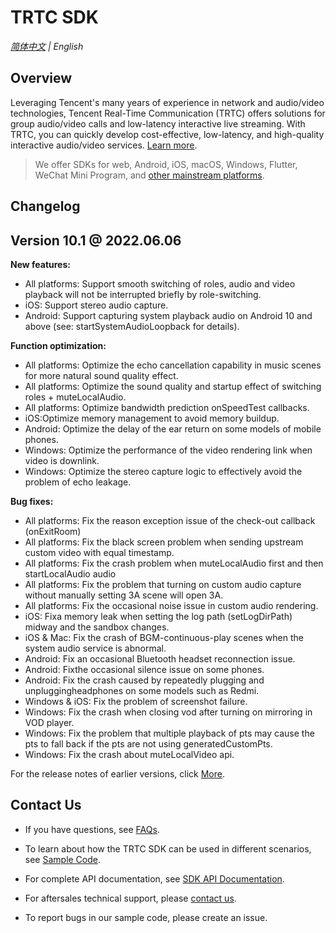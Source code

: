 # TRTC SDK

_[简体中文](README-zh_CN.md) | English_
## Overview

Leveraging Tencent's many years of experience in network and audio/video technologies, Tencent Real-Time Communication (TRTC) offers solutions for group audio/video calls and low-latency interactive live streaming. With TRTC, you can quickly develop cost-effective, low-latency, and high-quality interactive audio/video services. [Learn more](https://cloud.tencent.com/document/product/647/16788).

> We offer SDKs for web, Android, iOS, macOS, Windows, Flutter, WeChat Mini Program, and [other mainstream platforms](https://github.com/LiteAVSDK?q=TRTC_&type=all&sort=).



## Changelog

## Version 10.1 @ 2022.06.06

**New features:**

- All platforms: Support smooth switching of roles, audio and video playback will not be interrupted briefly by role-switching.
- iOS: Support stereo audio capture.
- Android: Support capturing system playback audio on Android 10 and above (see: startSystemAudioLoopback for details).


**Function optimization:**

- All platforms: Optimize the echo cancellation capability in music scenes for more natural sound quality effect.
- All platforms: Optimize the sound quality and startup effect of switching roles + muteLocalAudio.
- All platforms: Optimize bandwidth prediction onSpeedTest callbacks.
- iOS:Optimize memory management to avoid memory buildup.
- Android: Optimize the delay of the ear return on some models of mobile phones.
- Windows: Optimize the performance of the video rendering link when video is downlink.
- Windows: Optimize the stereo capture logic to effectively avoid the problem of echo leakage.

**Bug fixes:**

- All platforms: Fix the reason exception issue of the check-out callback (onExitRoom)
- All platforms: Fix the black screen problem when sending upstream custom video with equal timestamp.
- All platforms: Fix the crash problem when muteLocalAudio first and then startLocalAudio audio
- All platforms: Fix the problem that turning on custom audio capture without manually setting 3A scene will open 3A.
- All platforms: Fix the occasional noise issue in custom audio rendering.
- iOS: Fixa memory leak when setting the log path (setLogDirPath) midway and the sandbox changes.
- iOS & Mac: Fix the crash of BGM-continuous-play scenes when the system audio service is abnormal.
- Android: Fix an occasional Bluetooth headset reconnection issue.
- Android: Fixthe occasional silence issue on some phones.
- Android: Fix the crash caused by repeatedly plugging and unpluggingheadphones on some models such as Redmi.
- Windows & iOS: Fix the problem of screenshot failure.
- Windows: Fix the crash when closing vod after turning on mirroring in VOD player.
- Windows: Fix the problem that multiple playback of pts may cause the pts to fall back if the pts are not using generatedCustomPts.
- Windows:  Fix the crash about muteLocalVideo api.

For the release notes of earlier versions, click [More](https://cloud.tencent.com/document/product/647/46907).


## Contact Us
- If you have questions, see [FAQs](https://cloud.tencent.com/document/product/647/43018).

- To learn about how the TRTC SDK can be used in different scenarios, see [Sample Code](https://intl.cloud.tencent.com/document/product/647/42963).

- For complete API documentation, see [SDK API Documentation](http://doc.qcloudtrtc.com/md_introduction_trtc_Android_%E6%A6%82%E8%A7%88.html).
- For aftersales technical support, please [contact us](https://intl.cloud.tencent.com/contact-us).
- To report bugs in our sample code, please create an issue.
